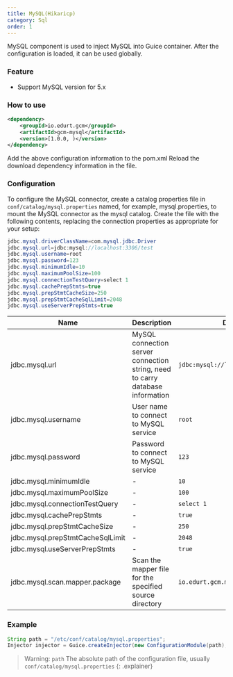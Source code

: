 ```yaml
---
title: MySQL(Hikaricp)
category: Sql
order: 1
---
```


MySQL component is used to inject MySQL into Guice container. After the configuration is loaded, it can be used globally.

### Feature

- Support MySQL version for 5.x

### How to use

```xml
<dependency>
    <groupId>io.edurt.gcm</groupId>
    <artifactId>gcm-mysql</artifactId>
    <version>[1.0.0, )</version>
</dependency>
```

Add the above configuration information to the pom.xml Reload the download dependency information in the file.

### Configuration

To configure the MySQL connector, create a catalog properties file in `conf/catalog/mysql.properties` named, for example, mysql.properties, to mount the MySQL connector as the mysql catalog. Create the file with the following contents, replacing the connection properties as appropriate for your setup:

```java 
jdbc.mysql.driverClassName=com.mysql.jdbc.Driver
jdbc.mysql.url=jdbc:mysql://localhost:3306/test
jdbc.mysql.username=root
jdbc.mysql.password=123
jdbc.mysql.minimumIdle=10
jdbc.mysql.maximumPoolSize=100
jdbc.mysql.connectionTestQuery=select 1
jdbc.mysql.cachePrepStmts=true
jdbc.mysql.prepStmtCacheSize=250
jdbc.mysql.prepStmtCacheSqlLimit=2048
jdbc.mysql.useServerPrepStmts=true
```

|Name|Description|Default|
|---|---|---|
|jdbc.mysql.url|MySQL connection server connection string, need to carry database information|`jdbc:mysql://localhost:3306/test`|
|jdbc.mysql.username|User name to connect to MySQL service|`root`|
|jdbc.mysql.password|Password to connect to MySQL service|`123`|
|jdbc.mysql.minimumIdle|-|`10`|
|jdbc.mysql.maximumPoolSize|-|`100`|
|jdbc.mysql.connectionTestQuery|-|`select 1`|
|jdbc.mysql.cachePrepStmts|-|`true`|
|jdbc.mysql.prepStmtCacheSize|-|`250`|
|jdbc.mysql.prepStmtCacheSqlLimit|-|`2048`|
|jdbc.mysql.useServerPrepStmts|-|`true`|
|jdbc.mysql.scan.mapper.package|Scan the mapper file for the specified source directory|`io.edurt.gcm.mysql.hikari.mapper`|

### Example

```java 
String path = "/etc/conf/catalog/mysql.properties";
Injector injector = Guice.createInjector(new ConfigurationModule(path), new HikariMySQLModule());
```

> Warning: `path` The absolute path of the configuration file, usually `conf/catalog/mysql.properties`
{: .explainer}
